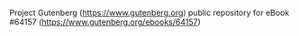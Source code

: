 Project Gutenberg (https://www.gutenberg.org) public repository for
eBook #64157 (https://www.gutenberg.org/ebooks/64157)
